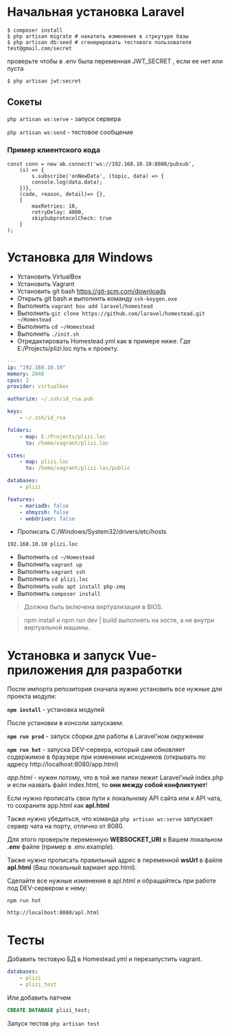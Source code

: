 # Начальная установка Laravel

```
$ composer install
$ php artisan migrate # накатить изменения в стркутуре базы
$ php artisan db:seed # сгенерировать тестового пользователя test@gmail.com/secret
```

проверьте чтобы в .env была переменная JWT_SECRET , если ее нет или пуста

```
$ php artisan jwt:secret

```


## Сокеты

`php artisan ws:serve` - запуск сервера

`php artisan ws:send` - тестовое сообщение


### Пример клиентского кода

```
const conn = new ab.connect('ws://192.168.10.10:8080/pubsub',
    (s) => {
        s.subscribe('onNewData', (topic, data) => {
        console.log(data.data);
    })},
    (code, reason, detail)=> {},
    {
        maxRetries: 10,
        retryDelay: 4000,
        skipSubprotocolCheck: true
    }
);

```


# Установка для Windows

- Установить VirtualBox
- Установить Vagrant
- Установить git bash https://git-scm.com/downloads
- Открыть git bash и выполнить команду `ssh-keygen.exe`
- Выполнить `vagrant box add laravel/homestead`
- Выполнить `git clone https://github.com/laravel/homestead.git ~/Homestead`
- Выполнить `cd ~/Homestead`
- Выполнить `./init.sh`
- Отредактировать Homestead.yml как в примере ниже. Где E:/Projects/plizi.loc путь к проекту.
```yaml
---
ip: "192.168.10.10"
memory: 2048
cpus: 2
provider: virtualbox

authorize: ~/.ssh/id_rsa.pub

keys:
    - ~/.ssh/id_rsa

folders:
    - map: E:/Projects/plizi.loc
      to: /home/vagrant/plizi.loc

sites:
    - map: plizi.loc
      to: /home/vagrant/plizi.loc/public

databases:
    - plizi

features:
    - mariadb: false
    - ohmyzsh: false
    - webdriver: false
```
- Прописать C:/Windows/System32/drivers/etc/hosts

```
192.168.10.10 plizi.loc
```

- Выполнить `cd ~/Homestead`
- Выполнить `vagrant up`
- Выполнить `vagrant ssh`
- Выполнить `cd plizi.loc`
- Выполнить `sudo apt install php-zmq`
- Выполнить `composer install` 

> Должна быть включена виртуализация в BIOS.

> npm install и npm run dev | build выполнять на хосте, а не внутри виртуальной машины.



# Установка и запуск Vue-приложения для разработки
После импорта репозитория сначала нужно установить все нужные для проекта модули:

**`npm install`** - установка модулей

После установки в консоли запускаем:

**`npm run prod`** - запуск сборки для работы в Laravel'ном окружении

**`npm run hot`** - запуска DEV-сервера, который сам обновляет содержимое в браузере при изменении исходников (открывать по адресу http://localhost:8080/app.html)

_app.html_ - нужен потому, что в той же папки лежит Laravel'ный index.php  и если назвать файл index.html, то **они между собой конфликтуют**!

Если нужно прописать свои пути к локальному API сайта или к API чата, то сохраните app.html как **apl.html**

Также нужно убедиться, что команда `php artisan ws:serve` запускает сервер чата на порту, отлично от 8080.

Для этого проверьте переменную **WEBSOCKET_URI** в Вашем локальном **.env** файле (пример в .env.example).

Также нужно прописать правильный адрес в переменной **wsUrl** в файле **apl.html** (Ваш локальный вариант app.html). 

Сделайте все нужные изменения в apl.html и обращайтесь при работе под DEV-сервером к нему:
 
`npm run hot` 

`http://localhost:8080/apl.html`

# Тесты

Добавить тестовую БД в Homestead.yml и перезапустить vagrant.
```yaml
databases:
    - plizi
    - plizi_test
```
Или добавить патчем
```sql
CREATE DATABASE plizi_test;
```

Запуск тестов
`php artisan test`
